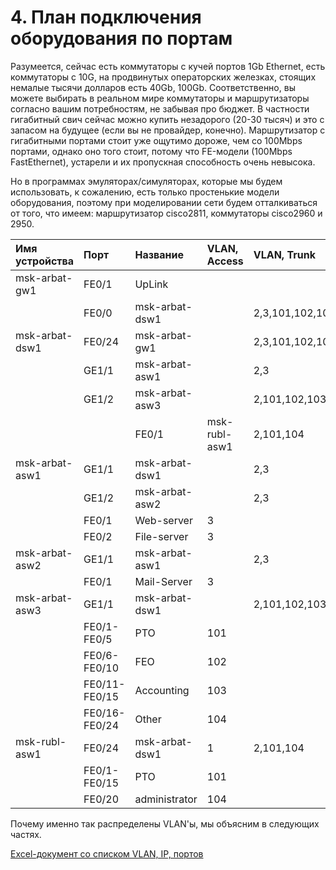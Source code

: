 # 4. План подключения оборудования по портам

Разумеется, сейчас есть коммутаторы с кучей портов 1Gb Ethernet, есть коммутаторы с 10G, на продвинутых операторских железках, стоящих немалые тысячи долларов есть 40Gb, 100Gb. Соответственно, вы можете выбирать в реальном мире коммутаторы и маршрутизаторы согласно вашим потребностям, не забывая про бюджет. В частности гигабитный свич сейчас можно купить незадорого \(20-30 тысяч\) и это с запасом на будущее \(если вы не провайдер, конечно\). Маршрутизатор с гигабитными портами стоит уже ощутимо дороже, чем со 100Mbps портами, однако оно того стоит, потому что FE-модели \(100Mbps FastEthernet\), устарели и их пропускная способность очень невысока.

Но в программах эмуляторах/симуляторах, которые мы будем использовать, к сожалению, есть только простенькие модели оборудования, поэтому при моделировании сети будем отталкиваться от того, что имеем: маршрутизатор cisco2811, коммутаторы cisco2960 и 2950.

| Имя устройства | Порт | Название | VLAN, Access | VLAN, Trunk |
| :--- | :--- | :--- | :--- | :--- |
| msk-arbat-gw1 | FE0/1 | UpLink |  |  |
|  | FE0/0 | msk-arbat-dsw1 |  | 2,3,101,102,103,104 |
| msk-arbat-dsw1 | FE0/24 | msk-arbat-gw1 |  | 2,3,101,102,103,104 |
|  | GE1/1 | msk-arbat-asw1 |  | 2,3 |
|  | GE1/2 | msk-arbat-asw3 |  | 2,101,102,103,104 |
|  |  | FE0/1 | msk-rubl-asw1 | 2,101,104 |
| msk-arbat-asw1 | GE1/1 | msk-arbat-dsw1 |  | 2,3 |
|  | GE1/2 | msk-arbat-asw2 |  | 2,3 |
|  | FE0/1 | Web-server | 3 |  |
|  | FE0/2 | File-server | 3 |  |
| msk-arbat-asw2 | GE1/1 | msk-arbat-asw1 |  | 2,3 |
|  | FE0/1 | Mail-Server | 3 |  |
| msk-arbat-asw3 | GE1/1 | msk-arbat-dsw1 |  | 2,101,102,103,104 |
|  | FE0/1-FE0/5 | PTO | 101 |  |
|  | FE0/6-FE0/10 | FEO | 102 |  |
|  | FE0/11-FE0/15 | Accounting | 103 |  |
|  | FE0/16-FE0/24 | Other | 104 |  |
| msk-rubl-asw1 | FE0/24 | msk-arbat-dsw1 | 1 | 2,101,104 |
|  | FE0/1-FE0/15 | PTO | 101 |  |
|  | FE0/20 | administrator | 104 |  |

Почему именно так распределены VLAN'ы, мы объясним в следующих частях.

[Excel-документ со списком VLAN, IP, портов](https://docs.google.com/spreadsheet/pub?key=0AooexOHebRpTdGotdEN6QVNsbWpHZ2xHdFA1elJBOGc&output=html)


